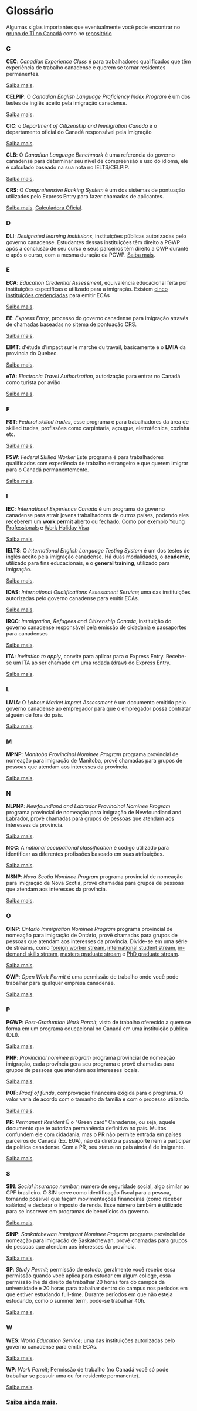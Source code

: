 # Glossário

Algumas siglas importantes que eventualmente você pode encontrar no [grupo de TI no Canadá](https://t.me/tinocanada) como no [repositório](https://github.com/ti-no-canada)

### C

**CEC**: *Canadian Experience Class* é para trabalhadores qualificados que têm experiência de trabalho canadense e querem se tornar residentes permanentes.

[Saiba mais](https://www.canada.ca/en/immigration-refugees-citizenship/services/immigrate-canada/express-entry/eligibility/canadian-experience-class.html).

**CELPIP**: O *Canadian English Language Proficiency Index Program* é um dos testes de inglês aceito pela imigração canadense.

[Saiba mais](https://www.celpip.ca).

**CIC**: o *Department of Citizenship and Immigration Canada* é o departamento oficial do Canadá responsável pela imigração

[Saiba mais](https://www.cic.gc.ca/).

**CLB**: O *Canadian Language Benchmark* é uma referencia do governo canadense para determinar seu nivel de compreensão e uso do idioma, ele é calculado baseado na sua nota no IELTS/CELPIP.

[Saiba mais](https://www.canada.ca/en/immigration-refugees-citizenship/corporate/publications-manuals/operational-bulletins-manuals/standard-requirements/language-requirements/test-equivalency-charts.html).

**CRS**: O *Comprehensive Ranking System* é um dos sistemas de pontuação utilizados pelo Express Entry para fazer chamadas de aplicantes.

[Saiba mais](https://www.canada.ca/en/immigration-refugees-citizenship/services/immigrate-canada/express-entry/eligibility/criteria-comprehensive-ranking-system/grid.html#pointsA).
[Calculadora Oficial](https://www.cic.gc.ca/english/immigrate/skilled/crs-tool.asp).

### D

**DLI**: *Designated learning instituions*, instituições públicas autorizadas pelo governo canadense. Estudantes dessas instituições têm direito a PGWP após a conclusão de seu curso e seus parceiros têm direito a OWP durante e após o curso, com a mesma duração da PGWP.
[Saiba mais](https://www.canada.ca/en/immigration-refugees-citizenship/services/study-canada/study-permit/prepare/designated-learning-institutions-list.html).

### E

**ECA**: *Education Credential Assessment*, equivalência educacional feita por instituições específicas e utilizado para a imigração. Existem [cinco instituições credenciadas](https://www.canada.ca/en/immigration-refugees-citizenship/services/immigrate-canada/express-entry/documents/education-assessed/how.html#who) para emitir ECAs

[Saiba mais](https://www.canada.ca/en/immigration-refugees-citizenship/services/immigrate-canada/express-entry/documents/education-assessed/).

**EE**: *Express Entry*, processo do governo canadense para imigração através de chamadas baseadas no sitema de pontuação CRS.

[Saiba mais](https://www.canada.ca/en/immigration-refugees-citizenship/services/immigrate-canada/express-entry/works.html).

**EIMT**: d'étude d'impact sur le marché du travail, basicamente é o **LMIA** da provincia do Quebec. 

[Saiba mais](./informacoes-gerais-sobre-visto.md#o-que-é-express-entry).

**eTA**: *Electronic Travel Authorization*, autorização para entrar no Canadá como turista por avião

[Saiba mais](https://www.canada.ca/en/immigration-refugees-citizenship/services/visit-canada/eta.html).

### F

**FST**: *Federal skilled trades*, esse programa é para trabalhadores da área de skilled trades, profissões como carpintaria, açougue, eletrotécnica, cozinha etc.

[Saiba mais](https://www.canada.ca/en/immigration-refugees-citizenship/services/immigrate-canada/express-entry/eligibility/skilled-trades.html).

**FSW**: *Federal Skilled Worker* Este programa é para trabalhadores qualificados com experiência de trabalho estrangeiro e que querem imigrar para o Canadá permanentemente.

[Saiba mais](https://www.canada.ca/en/immigration-refugees-citizenship/services/immigrate-canada/express-entry/eligibility/federal-skilled-workers.html).

### I 

**IEC**: *International Experience Canada* é um programa do governo canadense para atrair jovens trabalhadores de outros países, podendo eles receberem um **work permit** aberto ou fechado. Como por exemplo [Young Professionals](https://github.com/ti-no-canada/imigracao-para-o-canada/blob/master/como-conseguir-um-work-permit-no-canada.md#international-experience-canada-iec-young-professionals) e [Work Holiday Visa](https://github.com/ti-no-canada/imigracao-para-o-canada/blob/master/como-conseguir-um-work-permit-no-canada.md#international-experience-canada-iec-work-holiday-visa)

[Saiba mais](https://www.cic.gc.ca/english/work/iec/eligibility.asp).

**IELTS**: O *International English Language Testing System* é um dos testes de inglês aceito pela imigração canadense. Há duas modalidades, o **academic**, utilizado para fins educacionais, e o **general training**, utilizado para imigração.

[Saiba mais](https://www.ielts.org).

**IQAS**: *International Qualifications Assessment Service*; uma das instituições autorizadas pelo governo canadense para emitir ECAs.

[Saiba mais](https://www.alberta.ca/iqas-immigration.aspx).

**IRCC**: *Immigration, Refugees and Citizenship Canada*, instituição do governo canadense responsável pela emissão de cidadania e passaportes para canadenses

[Saiba mais](https://www.canada.ca/en/immigration-refugees-citizenship.html).


**ITA**: *Invitation to apply*, convite para aplicar para o Express Entry. Recebe-se um ITA ao ser chamado em uma rodada (draw) do Express Entry.

[Saiba mais](https://www.canada.ca/en/immigration-refugees-citizenship/corporate/publications-manuals/operational-bulletins-manuals/permanent-residence/express-entry/invitation-apply.html).

### L

**LMIA**: O *Labour Market Impact Assessment* é um documento emitido pelo governo canadense ao empregador para que o empregador possa contratar alguém de fora do país. 

[Saiba mais](./como-conseguir-um-work-permit-no-canada.md#lmia-labour-market-impact-assessment).

### M

**MPNP**: *Manitoba Provincinal Nominee Program* programa provincial de nomeação para imigração de Manitoba, provê chamadas para grupos de pessoas que atendam aos interesses da província.

[Saiba mais](http://www.immigratemanitoba.com/immigrate-to-manitoba/).

### N

**NLPNP**: *Newfoundland and Labrador Provincinal Nominee Program* programa provincial de nomeação para imigração de Newfoundland and Labrador, provê chamadas para grupos de pessoas que atendam aos interesses da província.

[Saiba mais](https://www.gov.nl.ca/immigration/immigrating-to-newfoundland-and-labrador/provincial-nominee-program/overview/).

**NOC**: A *national occupational classification* é código utilizado para identificar as diferentes profissões baseado em suas atribuições.

[Saiba mais](https://www.canada.ca/en/immigration-refugees-citizenship/services/immigrate-canada/express-entry/eligibility/find-national-occupation-code.html).

**NSNP**: *Nova Scotia Nominee Program* programa provincial de nomeação para imigração de Nova Scotia, provê chamadas para grupos de pessoas que atendam aos interesses da província.

[Saiba mais](https://novascotiaimmigration.com/move-here/).

### O

**OINP**: *Ontario Immigration Nominee Program* programa provincial de nomeação para imigração de Ontário, provê chamadas para grupos de pessoas que atendam aos interesses da província. Divide-se em uma série de streams, como [foreign worker stream](https://www.ontario.ca/page/oinp-employer-job-offer-foreign-worker-stream), [international student stream](https://www.ontario.ca/page/oinp-employer-job-offer-international-student-stream), [in-demand skills stream](https://www.ontario.ca/page/oinp-employer-job-offer-demand-skills-stream), [masters graduate stream](https://www.ontario.ca/page/oinp-masters-graduate-stream) e [PhD graduate stream](https://www.ontario.ca/page/oinp-phd-graduate-stream).

[Saiba mais](https://www.ontario.ca/page/ontario-immigrant-nominee-program-oinp).

**OWP**: *Open Work Permit* é uma permissão de trabalho onde você pode trabalhar para qualquer empresa canadense.

[Saiba mais](https://www.cic.gc.ca/english/helpcentre/answer.asp?qnum=176&top=17).

### P

**PGWP**: *Post-Graduation Work Permit*, visto de trabalho oferecido a quem se forma em um programa educacional no Canadá em uma instituição pública (DLI).

[Saiba mais](https://www.canada.ca/en/immigration-refugees-citizenship/corporate/publications-manuals/operational-bulletins-manuals/temporary-residents/study-permits/post-graduation-work-permit-program.html).

**PNP**: *Provincinal nominee program* programa provincial de nomeação imigração, cada província gera seu programa e provê chamadas para grupos de pessoas que atendam aos interesses locais.

[Saiba mais](https://www.canada.ca/en/immigration-refugees-citizenship/services/immigrate-canada/provincial-nominees/works.html).

**POF**: *Proof of funds*, comprovação financeira exigida para o programa. O valor varia de acordo com o tamanho da família e com o processo utilizado.

[Saiba mais](https://www.canada.ca/en/immigration-refugees-citizenship/services/immigrate-canada/express-entry/documents/proof-funds.html).

**PR**: *Permanent Resident* É o "Green card" Canadense, ou seja, aquele documento que te autoriza permanência definitiva no país. Muitos confundem ele com cidadania, mas o PR não permite entrada em países parceiros do Canadá (Ex. EUA), não dá direito a passaporte nem a participar da política canadense. Com a PR, seu status no país ainda é de imigrante.

[Saiba mais](https://www.cic.gc.ca/english/helpcentre/answer.asp?qnum=006&top=4).

### S

**SIN**: *Social insurance number*; número de seguridade social, algo similar ao CPF brasileiro. O SIN serve como identificação fiscal para a pessoa, tornando possível que façam movimentações financeiras (como receber salários) e declarar o imposto de renda. Esse número também é utilizado para se inscrever em programas de benefícios do governo.

[Saiba mais](https://www.canada.ca/en/employment-social-development/services/sin.html).

**SINP**: *Saskatchewan Immigrant Nominee Program* programa provincial de nomeação para imigração de Saskatchewan, provê chamadas para grupos de pessoas que atendam aos interesses da província.

[Saiba mais](https://www.saskatchewan.ca/residents/moving-to-saskatchewan/immigrating-to-saskatchewan/saskatchewan-immigrant-nominee-program).

**SP**: *Study Permit*; permissão de estudo, geralmente você recebe essa permissão quando você aplica para estudar em algum college, essa permissão lhe dá direito de trabalhar 20 horas fora do campos da universidade e 20 horas para trabalhar dentro do campus nos períodos em que estiver estudando full-time. Durante períodos em que não esteja estudando, como o summer term, pode-se trabalhar 40h.

[Saiba mais](https://www.canada.ca/en/immigration-refugees-citizenship/services/study-canada/study-permit.html).

### W

**WES**: *World Education Service*; uma das instituições autorizadas pelo governo canadense para emitir ECAs.

[Saiba mais](https://www.wes.org/).

**WP**: *Work Permit*; Permissão de trabalho (no Canadá você só pode trabalhar se possuir uma ou for residente permanente).

[Saiba mais](https://www.canada.ca/en/immigration-refugees-citizenship/services/work-canada/permit/temporary/work-permit.html).



### [Saiba ainda mais](https://github.com/ti-no-canada/imigracao-para-o-canada).

